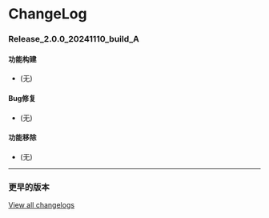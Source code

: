 # ChangeLog

### Release_2.0.0_20241110_build_A

#### 功能构建

- (无)

#### Bug修复

- (无)

#### 功能移除

- (无)

---

### 更早的版本

[View all changelogs](./changelogs)
